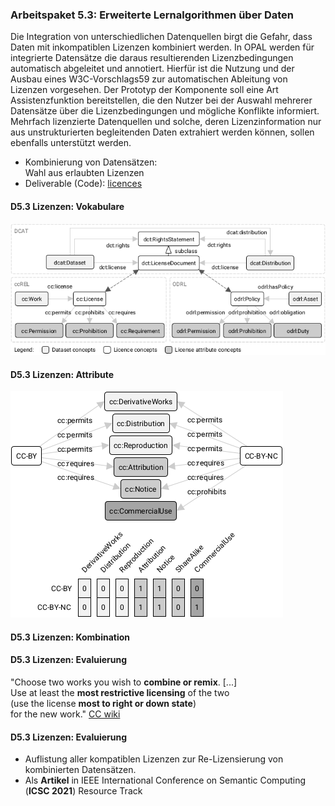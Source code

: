 ### Arbeitspaket 5.3: Erweiterte Lernalgorithmen über Daten

Die Integration von unterschiedlichen Datenquellen birgt die Gefahr, dass Daten mit inkompatiblen Lizenzen kombiniert werden. In OPAL werden für integrierte Datensätze die daraus resultierenden Lizenzbedingungen automatisch abgeleitet und annotiert. Hierfür ist die Nutzung und der
Ausbau eines W3C-Vorschlags59 zur automatischen Ableitung von
Lizenzen vorgesehen. Der Prototyp der Komponente soll eine Art
Assistenzfunktion bereitstellen, die den Nutzer bei der Auswahl mehrerer
Datensätze über die Lizenzbedingungen und mögliche Konflikte
informiert. Mehrfach lizenzierte Datenquellen und solche, deren
Lizenzinformation nur aus unstrukturierten begleitenden Daten extrahiert
werden können, sollen ebenfalls unterstützt werden.



- Kombinierung von Datensätzen:  
  Wahl aus erlaubten Lizenzen
- Deliverable (Code): [licences](https://github.com/projekt-opal/licenses)

#### D5.3 Lizenzen: Vokabulare

![](../Medien/AP5-3-licenses.png)

#### D5.3 Lizenzen: Attribute

![](../Medien/AP5-3-cc-mapping.png)

#### D5.3 Lizenzen: Kombination


#### D5.3 Lizenzen: Evaluierung


"Choose two works you wish to **combine or remix**. [...]  
Use at least the **most restrictive licensing** of the two  
(use the license **most to right or down state**)  
for the new work."
[CC wiki](https://wiki.creativecommons.org/index.php?title=Wiki/cc_license_compatibility&oldid=70058)

#### D5.3 Lizenzen: Evaluierung


- Auflistung aller kompatiblen Lizenzen zur Re-Lizensierung von kombinierten Datensätzen.
-  Als **Artikel** in IEEE International Conference on Semantic Computing (**ICSC 2021**) Resource Track 

